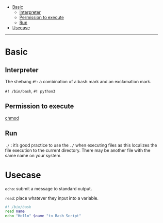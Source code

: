 - [Basic](#basic)
  - [Interpreter](#interpreter)
  - [Permission to execute](#permission-to-execute)
  - [Run](#run)
- [Usecase](#usecase)

---

# Basic
## Interpreter

The shebang `#!`: a combination of a bash mark and an exclamation mark.

`#! /bin/bash`, `#! python3`

## Permission to execute

[chmod](./file%20permission.md/#%20change%20permission)

## Run

`./` : it’s good practice to use the `./` when executing files as this localizes the file execution to the current directory. There may be another file with the same name on your system.


# Usecase

`echo`: submit a message to standard output.

`read`: place whatever they input into a variable.

```bash
#! /bin/bash
read name
echo "Hello" $name "to Bash Script"
```

